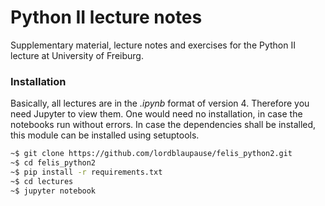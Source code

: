 # Python II lecture notes
Supplementary material, lecture notes and exercises for the Python II lecture at 
University of Freiburg.

### Installation
Basically, all lectures are in the *.ipynb* format of version 4. Therefore you need 
Jupyter to view them. One would need no installation, in case the notebooks run without 
errors. In case the dependencies shall be installed, this module can be installed using 
setuptools.

```bash
~$ git clone https://github.com/lordblaupause/felis_python2.git
~$ cd felis_python2
~$ pip install -r requirements.txt
~$ cd lectures
~$ jupyter notebook
```

